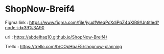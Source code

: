 # ShopNow-Breif4
Figma link : https://www.figma.com/file/jyudfWeqPcXdiPqZ4qXlB9/Untitled?node-id=39%3A90

url : https://abdelhaq10.github.io/ShopNow-Breif4/

Trello : https://trello.com/b/COpHqaE5/shopnow-planning
